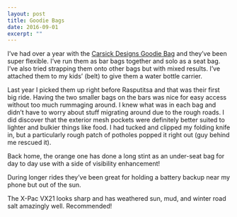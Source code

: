 ```yaml
---
layout: post
title: Goodie Bags
date: 2016-09-01
excerpt: ""
---
```


I’ve had over a year with the [Carsick Designs Goodie Bag](http://www.carsickdesigns.com/collections/goodie-bag/products/goodie-bag) and they’ve been super flexible. I’ve run them as bar bags together and solo as a seat bag. I’ve also tried strapping them onto other bags but with mixed results. I’ve attached them to my kids’ (belt) to give them a water bottle carrier.

Last year I picked them up right before Rasputitsa and that was their first big ride. Having the two smaller bags on the bars was nice for easy access without too much rummaging around. I knew what was in each bag and didn’t have to worry about stuff migrating around due to the rough roads. I did discover that the exterior mesh pockets were definitely better suited to lighter and bulkier things like food. I had tucked and clipped my folding knife in, but a particularly rough patch of potholes popped it right out (guy behind me rescued it).

Back home, the orange one has done a long stint as an under-seat bag for day to day use with a side of visibility enhancement!

During longer rides they’ve been great for holding a battery backup near my phone but out of the sun.

The X-Pac VX21 looks sharp and has weathered sun, mud, and winter road salt amazingly well. Recommended!
